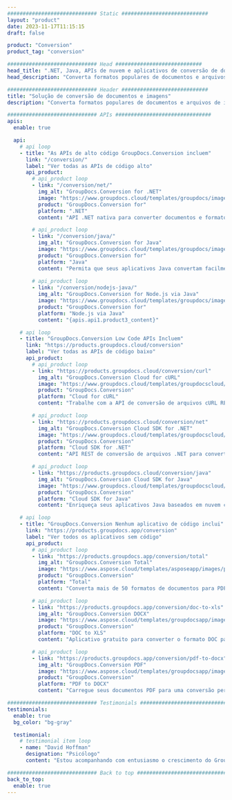 ```yaml
---
############################# Static ############################
layout: "product"
date: 2023-11-17T11:15:15
draft: false

product: "Conversion"
product_tag: "conversion"

############################# Head ############################
head_title: ".NET, Java, APIs de nuvem e aplicativos de conversão de documentos por GroupDocs"
head_description: "Converta formatos populares de documentos e arquivos de imagem em qualquer plataforma com soluções baseadas em aplicativos e APIs."

############################# Header ############################
title: "Solução de conversão de documentos e imagens"
description: "Converta formatos populares de documentos e arquivos de imagem em qualquer plataforma com soluções baseadas em aplicativos e APIs."

############################# APIs ###############################
apis:
  enable: true

  api:
    # api loop
    - title: "As APIs de alto código GroupDocs.Conversion incluem"
      link: "/conversion/"
      label: "Ver todas as APIs de código alto"
      api_product:
        # api_product loop
        - link: "/conversion/net/"
          img_alt: "GroupDocs.Conversion for .NET"
          image: "https://www.groupdocs.cloud/templates/groupdocs/images/product-logos/groupdocs-conversion-net.png"
          product: "GroupDocs.Conversion for"
          platform: ".NET"
          content: "API .NET nativa para converter documentos e formatos de arquivo de imagem com precisão em qualquer tipo de aplicativo .NET. Suporta a adição de marcas d'água de imagem durante a conversão."

        # api_product loop
        - link: "/conversion/java/"
          img_alt: "GroupDocs.Conversion for Java"
          image: "https://www.groupdocs.cloud/templates/groupdocs/images/product-logos/groupdocs-conversion-java.png"
          product: "GroupDocs.Conversion for"
          platform: "Java"
          content: "Permita que seus aplicativos Java convertam facilmente entre todos os formatos de documentos padrão do setor, incluindo Microsoft Office, PDF, HTML, imagens e muitos outros."
          
        # api_product loop
        - link: "/conversion/nodejs-java/"
          img_alt: "GroupDocs.Conversion for Node.js via Java"
          image: "https://www.groupdocs.cloud/templates/groupdocs/images/product-logos/groupdocs-conversion-nodejs-java.png"
          product: "GroupDocs.Conversion for"
          platform: "Node.js via Java"
          content: "{apis.api1.product3_content}"

    # api loop
    - title: "GroupDocs.Conversion Low Code APIs Incluem"
      link: "https://products.groupdocs.cloud/conversion"
      label: "Ver todas as APIs de código baixo"
      api_product:
        # api_product loop
        - link: "https://products.groupdocs.cloud/conversion/curl"
          img_alt: "GroupDocs.Conversion Cloud for cURL"
          image: "https://www.groupdocs.cloud/templates/groupdocscloud/images/sdk/272x272/groupdocs_conversion-for-curl.png"
          product: "GroupDocs.Conversion"
          platform: "Cloud for cURL"
          content: "Trabalhe com a API de conversão de arquivos cURL RESTful para converter facilmente o Microsoft Office, PDF, Email, Project, HTML e outros formatos de arquivo comuns em seus aplicativos."

        # api_product loop
        - link: "https://products.groupdocs.cloud/conversion/net"
          img_alt: "GroupDocs.Conversion Cloud SDK for .NET"
          image: "https://www.groupdocs.cloud/templates/groupdocscloud/images/sdk/272x272/groupdocs_conversion-for-net.png"
          product: "GroupDocs.Conversion"
          platform: "Cloud SDK for .NET"
          content: "API REST de conversão de arquivos .NET para converter facilmente o Microsoft Office, PDF, Email, Project, HTML e outros formatos de arquivo comuns em qualquer plataforma usando o Cloud SDK."

        # api_product loop
        - link: "https://products.groupdocs.cloud/conversion/java"
          img_alt: "GroupDocs.Conversion Cloud SDK for Java"
          image: "https://www.groupdocs.cloud/templates/groupdocscloud/images/sdk/272x272/groupdocs_conversion-for-java.png"
          product: "GroupDocs.Conversion"
          platform: "Cloud SDK for Java"
          content: "Enriqueça seus aplicativos Java baseados em nuvem com recursos avançados de conversão de documentos em qualquer plataforma capaz de chamar APIs REST."

    # api loop
    - title: "GroupDocs.Conversion Nenhum aplicativo de código inclui"
      link: "https://products.groupdocs.app/conversion"
      label: "Ver todos os aplicativos sem código"
      api_product:
        # api_product loop
        - link: "https://products.groupdocs.app/conversion/total"
          img_alt: "GroupDocs.Conversion Total"
          image: "https://www.aspose.cloud/templates/asposeapp/images/products/logo/aspose_conversion-app.png"
          product: "GroupDocs.Conversion"
          platform: "Total"
          content: "Converta mais de 50 formatos de documentos para PDF, XLSX, DOCX, XPS, HTML e muito mais."

        # api_product loop
        - link: "https://products.groupdocs.app/conversion/doc-to-xls"
          img_alt: "GroupDocs.Conversion DOCX"
          image: "https://www.aspose.cloud/templates/groupdocsapp/images/products/logo/groupdocs_words-app.png"
          product: "GroupDocs.Conversion"
          platform: "DOC to XLS"
          content: "Aplicativo gratuito para converter o formato DOC para XLS de qualquer navegador da web."

        # api_product loop
        - link: "https://products.groupdocs.app/conversion/pdf-to-docx"
          img_alt: "GroupDocs.Conversion PDF"
          image: "https://www.aspose.cloud/templates/groupdocsapp/images/products/logo/groupdocs_pdf-app.png"
          product: "GroupDocs.Conversion"
          platform: "PDF to DOCX"
          content: "Carregue seus documentos PDF para uma conversão perfeita para o formato Word (DOCX)."

############################# Testimonials ###############################
testimonials:
  enable: true
  bg_color: "bg-gray"

  testimonial:
    # testimonial item loop
    - name: "David Hoffman"
      designation: "Psicólogo"
      content: "Estou acompanhando com entusiasmo o crescimento do GroupDocs. A capacidade de resposta de toda a sua equipe me ajudou muito, quando falo com alguém no GroupDocs posso garantir que alguém está ouvindo e fazendo as coisas acontecerem."

############################# Back to top ###############################
back_to_top:
  enable: true
---
```

